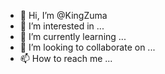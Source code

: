 - 👋 Hi, I’m @KingZuma
- 👀 I’m interested in ...
- 🌱 I’m currently learning ...
- 💞️ I’m looking to collaborate on ...
- 📫 How to reach me ...

<!---
KingZuma/KingZuma is a ✨ special ✨ repository because its `README.md` (this file) appears on your GitHub profile.
You can click the Preview link to take a look at your changes.
--->
